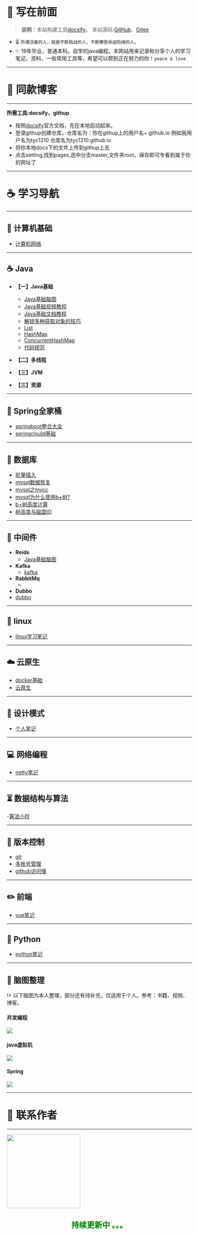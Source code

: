 # 🎨 写在前面

> <b>说明</b>：本站构建工具[docsify](https://docsify.js.org/#/)。 本站源码:[GitHub](https://github.com/tyc1210/tyc1210.github.io)、[Gitee](https://gitee.com/tyc12345/docs)

* ⏳  `所谓活着的人，就是不断挑战的人，不断攀登命运险峰的人。`
* ✨ 19年毕业，普通本科。自学的java编程。本网站用来记录和分享个人的学习笔记、资料、一些常用工具等，希望可以帮到正在努力的你！`peace & love`

---

# 🔑 同款博客
---
**所需工具:docsify、githup**
- 按照[docsify](https://docsify.js.org/#/zh-cn/)官方文档，先在本地启动起来。
- 登录githup创建仓库，仓库名为：你在githup上的用户名+.github.io 例如我用户名为tyc1210 仓库名为tyc1210.github.io
- 将你本地docs下的文件上传到githup上去
- 点击setting,找到pages,选中分支master,文件夹root，保存即可专看到属于你的网址了

---
# ☕ 学习导航
---

## 🚀 计算机基础
- [计算机网络](https://www.yuque.com/tyc-cc/hgythh/nae0ot)

---

## ☕️ Java
- **【一】Java基础**
	- [Java基础脑图]()
	- [Java基础视频教程]()
	- [Java基础文档教程]()
	- [解锁多种获取对象的技巧](https://mp.weixin.qq.com/s/aZg9SZT3DWkCkEsjlUjTtQ)
	- [List](https://mp.weixin.qq.com/s/9bw2-pkuYSKEnstb4KGsqQ)
	- [HashMap](https://mp.weixin.qq.com/s/xv0GmAU8fVlS_sxWKWUWYw)
	- [ConcurrentHashMap](https://mp.weixin.qq.com/s/cnpfLL4TeL2oyEcHia6Bmg)
	- [代码规范](https://www.yuque.com/tyc-cc/tp08p3/rfmb0k)
	
- **【二】多线程**
- **【三】JVM**
- **【三】资源**

---

## 🍿 Spring全家桶
- [springboot整合大全](https://zhuanlan.zhihu.com/p/145063307)
- [springclould基础](https://mp.weixin.qq.com/s/g0br3PfTmm8C_nkKbzE_ig)

---

## 📜 数据库
- [批量插入](https://mp.weixin.qq.com/s/bghdFtuv6TT2s-mqDECnqQ)
- [mysql数据恢复](/Mysql/mysql数据恢复.md)
- [mysql之mvcc](https://mp.weixin.qq.com/s/bghdFtuv6TT2s-mqDECnqQ)
- [mysql为什么使用b+树?](https://mp.weixin.qq.com/s/AoPq8poENF9T4mVS1fDFPw)
- [b+树高度计算](https://www.cnblogs.com/tangchuanyang/p/6634581.html)
- [树高度与磁盘IO](https://www.zhihu.com/question/478168929/answer/2050270622)

---

## 🔗 中间件
- **Reids**
	* [Java基础脑图]()
- **Kafka**
	- [kafka](https://www.yuque.com/tyc-cc/hgythh/kuvd5c)
- **RabbitMq**
	* []()	
- **Dubbo**
- [dubbo](https://mp.weixin.qq.com/s/2qSA6aJn6KRXrATVE44k0w)	

---

## 🐧 linux
- [linux学习笔记]()

---

## ☁️ 云原生
- [docker基础](/Docker/basic.md)
- [云原生](https://www.yuque.com/leifengyang/oncloud/ctiwgo)

---

## 💭 设计模式
- [个人笔记](https://www.yuque.com/tyc-cc/hgythh/lys8gy)

---

## 💻 网络编程
- [netty笔记](https://www.yuque.com/tyc-cc/hgythh/kc9oye)

---

## ⏳ 数据结构与算法
-[算法小抄](https://labuladong.gitee.io/algo/)

---
## 🔧 版本控制
- [git](https://www.yuque.com/tyc-cc/hgythh/qg2hm7)
- [多账号管理](https://blog.csdn.net/thewindkee/article/details/88552357?utm_medium=distribute.pc_relevant.none-task-blog-2~default~baidujs_title~default-1.no_search_link&spm=1001.2101.3001.4242.2)
- [github访问慢](https://blog.csdn.net/wjhsmart/article/details/105770492)

---
## ✏️ 前端
- [vue笔记](/Vue/Vue.md)

---
## 🐍 Python
- [python笔记](/Python/basic.md)


---

## 🎁 脑图整理
!> 以下脑图为本人整理，部分还有待补充，仅适用于个人。参考：书籍、视频、博客。
   
   <!-- tabs:start -->

   #### **并发编程**

   <img src="./_coverpage.assets/📖 java并发编程的艺术.jpg" />

   #### **java虚拟机**
   
   <img src="./_coverpage.assets/📖 深入理解java虚拟机.jpg" />

   #### **Spring**

   <img src="./_coverpage.assets/Spring.jpg" />

   <!-- tabs:end -->

---

# 🎅 联系作者
---

<p align="left">
        <img src="./_coverpage.assets/me_wx.png" width="200" height="200"/>
</p>



<h2 align="center" style="color:green;">持续更新中 。。。</h2>

